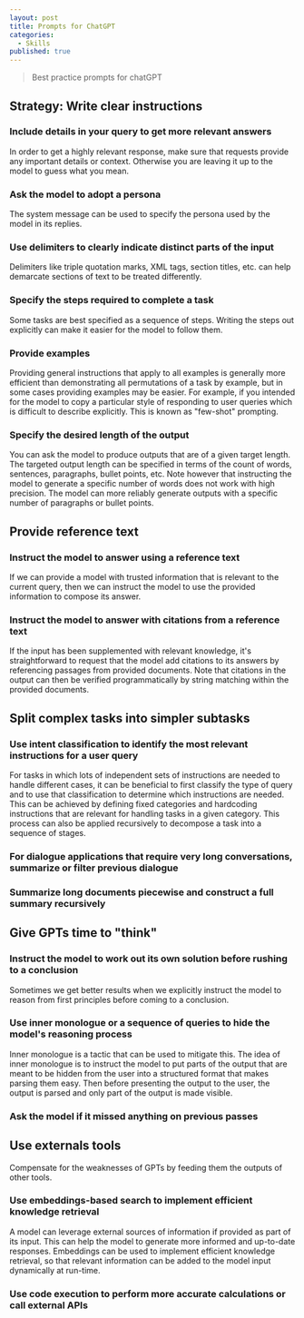```yaml
---
layout: post
title: Prompts for ChatGPT
categories:
  - Skills
published: true
---
```


> Best practice prompts for chatGPT

## Strategy: Write clear instructions

### Include details in your query to get more relevant answers

In order to get a highly relevant response, make sure that requests provide any important details or context. Otherwise you are leaving it up to the model to guess what you mean.

### Ask the model to adopt a persona

The system message can be used to specify the persona used by the model in its replies.

### Use delimiters to clearly indicate distinct parts of the input

Delimiters like triple quotation marks, XML tags, section titles, etc. can help demarcate sections of text to be treated differently.

### Specify the steps required to complete a task

Some tasks are best specified as a sequence of steps. Writing the steps out explicitly can make it easier for the model to follow them.

### Provide examples

Providing general instructions that apply to all examples is generally more efficient than demonstrating all permutations of a task by example, but in some cases providing examples may be easier. For example, if you intended for the model to copy a particular style of responding to user queries which is difficult to describe explicitly. This is known as "few-shot" prompting.

### Specify the desired length of the output

You can ask the model to produce outputs that are of a given target length. The targeted output length can be specified in terms of the count of words, sentences, paragraphs, bullet points, etc. Note however that instructing the model to generate a specific number of words does not work with high precision. The model can more reliably generate outputs with a specific number of paragraphs or bullet points.

## Provide reference text

### Instruct the model to answer using a reference text

If we can provide a model with trusted information that is relevant to the current query, then we can instruct the model to use the provided information to compose its answer.

### Instruct the model  to answer with citations from a reference text

If the input has been supplemented with relevant knowledge, it's straightforward to request that the model add citations to its answers by referencing passages from provided documents. Note that citations in the output can then be verified programmatically by string matching within the provided documents.

## Split complex tasks into simpler subtasks

### Use intent classification to identify the most relevant instructions for a user query

For tasks in which lots of independent sets of instructions are needed to handle different cases, it can be beneficial to first classify the type of query and to use that classification to determine which instructions are needed. This can be achieved by defining fixed categories and hardcoding instructions that are relevant for handling tasks in a given category. This process can also be applied recursively to decompose a task into a sequence of stages.

### For dialogue applications that require very long conversations, summarize or filter previous dialogue

### Summarize long documents piecewise and construct a full summary recursively

## Give GPTs time to "think"

### Instruct the model to work out its own solution before rushing to a conclusion

Sometimes we get better results when we explicitly instruct the model to reason from first principles before coming to a conclusion.

### Use inner monologue or a sequence of queries to hide the model's reasoning process

Inner monologue is a tactic that can be used to mitigate this. The idea of inner monologue is to instruct the model to put parts of the output that are meant to be hidden from the user into a structured format that makes parsing them easy. Then before presenting the output to the user, the output is parsed and only part of the output is made visible.

### Ask the model if it missed anything on previous passes

## Use externals tools

Compensate for the weaknesses of GPTs by feeding them the outputs of other tools.

### Use embeddings-based search to implement efficient knowledge retrieval

A model can leverage external sources of information if provided as part of its input. This can help the model to generate more informed and up-to-date responses. Embeddings can be used to implement efficient knowledge retrieval, so that relevant information can be added to the model input dynamically at run-time.

### Use code execution to perform more accurate calculations or call external APIs

